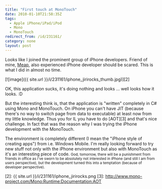```yaml
---
title: "First touch at MonoTouch"
date: 2010-01-10T21:58:35Z
tags:
  - Apple iPhone/iPad/iPod
  - Mono
  - MonoTouch
redirect_from: /id/231161/
category: none
layout: post
---
```

Looks like I joined the prominent group of iPhone developers. Friend of mine, [Meap][1], also experienced iPhone developer should be scared. This is what I did in almost no time.

[![image]({{ site.url }}/i/231161/iphone_jirirocks_thumb.jpg)][2]

OK, this application sucks, it's doing nothing and looks ... well looks how it looks. :D

But the interesting think is, that the application is "written" completely in C# using Mono and MonoTouch. On iPhone you can't have JIT (because there's no way to switch page from data to executable) at least now from my little knowledge. Thus you for IL you have to do [AOT][3] and that's nice challenge. In fact that was the reason why I was trying the iPhone development with the MonoTouch.

The environment is completely different (I mean the "iPhone style of creating apps") from i.e. Windows Mobile. I'm really looking forward to try new stuff not only with the iPhone environment but also with MonoTouch as it's an interesting piece of code. <small>God, tomorrow, there will be a punishment from friends in office as I've sworn to be absolutely not interested in iPhone (and still I am from users perspective), but the development turned this into a temptation (because of developer perspective).</small>

[1]: http://meap.cz
[2]: {{ site.url }}/i/231161/iphone_jirirocks.png
[3]: http://www.mono-project.com/Mono:Runtime:Documentation:AOT
